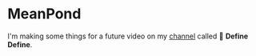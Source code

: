 # MeanPond
I'm making some things for a future video on my [channel](https://youtube.com/c/todepond) called 📕 **Define Define**.
